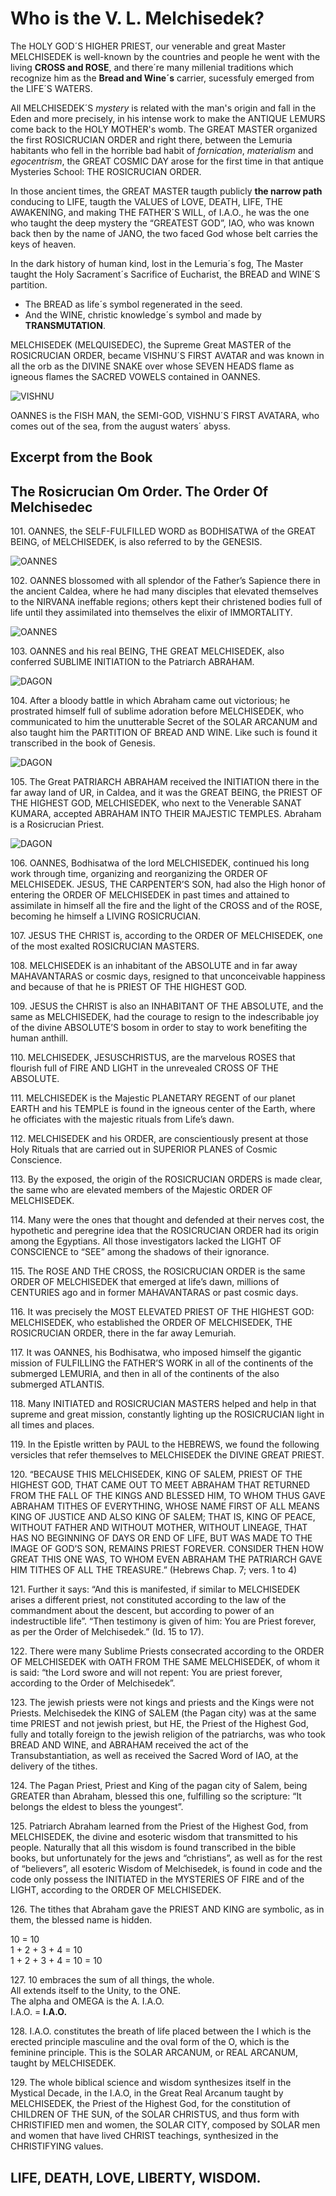 # Who is the V. L. Melchisedek?

The HOLY GOD´S HIGHER PRIEST, our venerable and great Master MELCHISEDEK is well-known by the countries and people he went with the living **CROSS and ROSE**, and there´re many millenial traditions which recognize him as the **Bread and Wine´s** carrier, sucessfuly emerged from the LIFE´S WATERS.  

All MELCHISEDEK´S _mystery_ is related with the man's origin and fall in the Eden and more precisely, in his intense work to make the ANTIQUE LEMURS come back to the HOLY MOTHER's womb. The GREAT MASTER organized the first ROSICRUCIAN ORDER and right there, between the Lemuria habitants who fell in the horrible bad habit of _fornication_, _materialism_ and _egocentrism_, the GREAT COSMIC DAY arose for the first time in that antique Mysteries School: THE ROSICRUCIAN ORDER.  

In those ancient times, the GREAT MASTER taugth publicly **the narrow path** conducing to LIFE, taugth the VALUES of LOVE, DEATH, LIFE, THE AWAKENING, and making THE FATHER´S WILL, of I.A.O., he was the one who taught the deep mystery the “GREATEST GOD”, IAO, who was known back then by the name of JANO, the two faced God whose belt carries the keys of heaven.  

In the dark history of human kind, lost in the Lemuria´s fog, The Master taught the Holy Sacrament´s Sacrifice of Eucharist, the BREAD and WINE´S partition.  
* The BREAD as life´s symbol regenerated in the seed.
* And the WINE, christic knowledge´s symbol and made by **TRANSMUTATION**.  

MELCHISEDEK (MELQUISEDEC), the Supreme Great MASTER of the ROSICRUCIAN ORDER, became VISHNU´S FIRST AVATAR and was known in all the orb as the DIVINE SNAKE over whose SEVEN HEADS flame as igneous flames the SACRED VOWELS contained in OANNES.  

![VISHNU](/assets/img/vishnu.jpg)  

OANNES is the FISH MAN, the SEMI-GOD, VISHNU´S FIRST AVATARA, who comes out of the sea, from the august waters´ abyss. 

## Excerpt from the Book
## The Rosicrucian Om Order. The Order Of Melchisedec

101\.	OANNES, the SELF-FULFILLED WORD as BODHISATWA of the GREAT BEING, of MELCHISEDEK, is also referred to by the GENESIS.

![OANNES](/assets/img/oannes_1.jpg)  

102\.	OANNES blossomed with all splendor of the Father’s Sapience there in the ancient Caldea, where he had many disciples that elevated themselves to the NIRVANA ineffable regions; others kept their christened bodies full of life until they assimilated into themselves the elixir of IMMORTALITY.

![OANNES](/assets/img/oannes_2.jpg)  

103\.	OANNES and his real BEING, THE GREAT MELCHISEDEK, also conferred SUBLIME INITIATION to the Patriarch ABRAHAM.

![DAGON](/assets/img/dagon.jpg)  

104\.	After a bloody battle in which Abraham came out victorious; he prostrated himself full of sublime adoration before MELCHISEDEK, who communicated to him the unutterable Secret of the SOLAR ARCANUM and also taught him the PARTITION OF BREAD AND WINE.  Like such is found it transcribed in the book of Genesis.

![DAGON](/assets/img/dagon_sac.jpg)  

105\.	The Great PATRIARCH ABRAHAM received the INITIATION there in the far away land of UR, in Caldea, and it was the GREAT BEING, the PRIEST OF THE HIGHEST GOD, MELCHISEDEK, who next to the Venerable SANAT KUMARA, accepted ABRAHAM  INTO THEIR MAJESTIC TEMPLES.  Abraham is a Rosicrucian Priest.

![DAGON](/assets/img/dagon_color.jpg)  

106\.	OANNES, Bodhisatwa of the lord MELCHISEDEK, continued his long work through time, organizing and reorganizing the ORDER OF MELCHISEDEK.  JESUS, THE CARPENTER’S SON, had also the High honor of entering the ORDER OF MELCHISEDEK in past times and attained to assimilate in himself all the fire and the light of the CROSS and of the ROSE, becoming he himself a LIVING ROSICRUCIAN.

107\.	JESUS THE CHRIST is, according to the ORDER OF MELCHISEDEK, one of the most exalted ROSICRUCIAN MASTERS.

108\.	MELCHISEDEK is an inhabitant of the ABSOLUTE and in far away MAHAVANTARAS or cosmic days, resigned to that unconceivable happiness and because of that he is PRIEST OF THE HIGHEST GOD.

109\.	JESUS the CHRIST is also an INHABITANT OF THE ABSOLUTE, and the same as MELCHISEDEK, had the courage to resign to the indescribable joy of the divine ABSOLUTE’S bosom in order to stay to work benefiting the human anthill.

110\.	MELCHISEDEK, JESUSCHRISTUS, are the marvelous ROSES that flourish full of FIRE AND LIGHT in the unrevealed CROSS OF THE ABSOLUTE. 

111\.	MELCHISEDEK is the Majestic PLANETARY REGENT of our planet EARTH and his TEMPLE is found in the igneous center of the Earth, where he officiates with the majestic rituals from Life’s dawn.

112\.	MELCHISEDEK and his ORDER, are conscientiously present at those Holy Rituals that are carried out in SUPERIOR PLANES of Cosmic Conscience. 

113\.	By the exposed, the origin of the ROSICRUCIAN ORDERS is made clear, the same who are elevated members of the Majestic ORDER OF MELCHISEDEK.

114\.	Many were the ones that thought and defended at their nerves cost, the hypothetic and peregrine idea that the ROSICRUCIAN ORDER had its origin among the Egyptians.  All those investigators lacked the LIGHT OF CONSCIENCE to “SEE” among the shadows of their ignorance.

115\.	The ROSE AND THE CROSS, the ROSICRUCIAN ORDER is the same ORDER OF MELCHISEDEK that emerged at life’s dawn, millions of CENTURIES ago and in former MAHAVANTARAS or past cosmic days.

116\.	It was precisely the MOST ELEVATED PRIEST OF THE HIGHEST GOD:  MELCHISEDEK, who established the ORDER OF MELCHISEDEK, THE ROSICRUCIAN ORDER, there in the far away Lemuriah.

117\.	It was OANNES, his Bodhisatwa, who imposed himself the gigantic mission of FULFILLING the FATHER’S WORK in all of the continents of the submerged LEMURIA, and then in all of the continents of the also submerged ATLANTIS.

118\.	Many INITIATED and  ROSICRUCIAN MASTERS helped and help in that supreme and great mission, constantly lighting up the ROSICRUCIAN light in all times and places.

119\.	In the Epistle written by PAUL to the HEBREWS, we found the following versicles that refer themselves to MELCHISEDEK the DIVINE GREAT PRIEST.

120\.	“BECAUSE THIS MELCHISEDEK, KING OF SALEM, PRIEST OF THE HIGHEST GOD, THAT CAME OUT TO MEET ABRAHAM THAT RETURNED FROM THE FALL OF THE KINGS AND BLESSED HIM, TO WHOM THUS GAVE ABRAHAM TITHES OF EVERYTHING, WHOSE NAME FIRST OF ALL MEANS KING OF JUSTICE AND ALSO KING OF SALEM; THAT IS, KING OF PEACE, WITHOUT FATHER AND WITHOUT MOTHER, WITHOUT LINEAGE, THAT HAS NO BEGINNING OF DAYS OR END OF LIFE, BUT WAS MADE TO THE IMAGE OF GOD’S SON, REMAINS PRIEST FOREVER.  CONSIDER THEN HOW GREAT THIS ONE WAS, TO WHOM EVEN ABRAHAM THE PATRIARCH GAVE HIM TITHES OF ALL THE TREASURE.” (Hebrews Chap. 7; vers. 1 to 4)   

121\.	Further it says:  “And this is manifested, if similar to MELCHISEDEK arises a different priest, not constituted according to the law of the commandment about the descent, but according to power of an indestructible life”.  “Then testimony is given of him:  You are Priest forever, as per the Order of Melchisedek.”  (Id. 15 to 17).

122\.	There were many Sublime Priests consecrated according to the ORDER OF MELCHISEDEK with OATH FROM THE SAME MELCHISEDEK, of whom it is said:  “the Lord swore and will not repent:  You are priest forever, according to the Order of Melchisedek”.

123\.	The jewish priests were not kings and priests and the Kings were not Priests.  Melchisedek the KING of SALEM (the Pagan city) was at the same time PRIEST and not jewish priest, but HE, the Priest of the Highest God, fully and totally foreign to the jewish religion of the patriarchs, was who took BREAD AND WINE, and ABRAHAM received the act of the Transubstantiation, as well as received the Sacred Word of IAO, at the delivery of the tithes.  

124\.	The Pagan Priest, Priest and King of the pagan city of Salem, being GREATER than Abraham, blessed this one, fulfilling so the scripture:  “It belongs the eldest to bless the youngest”.

125\.	Patriarch Abraham learned from the Priest of the Highest God, from MELCHISEDEK, the divine and esoteric wisdom that transmitted to his people.  Naturally that all this wisdom is found transcribed in the bible books, but unfortunately for the jews and “christians”, as well as for the rest of “believers”, all esoteric Wisdom of Melchisedek, is found in code and the code only possess the INITIATED in the MYSTERIES OF FIRE and of the LIGHT, according to the ORDER OF MELCHISEDEK.

126\.	The tithes that Abraham gave the PRIEST AND KING are symbolic, as in them, the blessed name is hidden.

10 = 10  
1 + 2 + 3 + 4 =  10  
1 + 2 + 3 + 4 =  10 = 10  

127\.	10 embraces the sum of all things, the whole.  
All extends itself to the Unity, to the ONE.  
The alpha and OMEGA is the A.  I.A.O.  
I.A.O.  =  **I.A.O.**  

128\.	I.A.O. constitutes the breath of life placed between the I which is the erected principle masculine and the oval form of the O, which is the feminine principle.  This is the SOLAR ARCANUM, or REAL ARCANUM, taught by MELCHISEDEK.

129\.	The whole biblical science and wisdom synthesizes itself in the Mystical Decade, in the I.A.O, in the Great Real Arcanum taught by MELCHISEDEK, the Priest of the Highest God, for the constitution of CHILDREN OF THE SUN, of the SOLAR CHRISTUS, and thus form with CHRISTIFIED men and women, the SOLAR CITY, composed by SOLAR men and women that have lived CHRIST teachings, synthesized in the CHRISTIFYING values.

## LIFE, DEATH, LOVE, LIBERTY, WISDOM.
